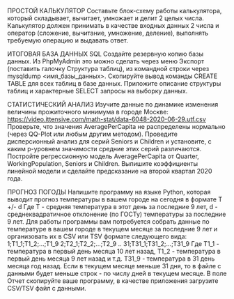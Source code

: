 ПРОСТОЙ КАЛЬКУЛЯТОР
Составьте блок-схему работы калькулятора, который складывает, вычитает, умножает и делит 2 целых числа.
Калькулятор должен принимать в качестве входных данных 2 числа и оператор (сложение, вычитание, умножение, деление), выполнять требуемую операцию и выдавать ответ.

ИТОГОВАЯ БАЗА ДАННЫХ SQL
Создайте резервную копию базы данных. Из PhpMyAdmin это можно сделать через меню Экспорт (поставить галочку Структура таблиц), из командной строки через mysqldump <имя_базы_данных>.
Скопируйте вывод команды CREATE TABLE для всех таблиц в базе данных.
Приложите описание структуры таблиц и характерные SELECT запросы на выборку данных.

СТАТИСТИЧЕСКИЙ АНАЛИЗ
Изучите данные по динамике изменения величины прожиточного минимума в городе Москве:
https://video.ittensive.com/math-stat/data-6048-2020-06-29.utf.csv
Проверьте, что значения AveragePerCapita не распределены нормально (через QQ-Plot или любым другим методом).
Проведите дисперсионный анализ для серий Seniors и Children и установите, с каким p-уровнем значимости средние этих серий различаются.
Постройте регрессионную модель AveragePerCapita от Quarter, WorkingPopulation, Seniors и Children. Выпишите коэффициенты линейной модели и сделайте предсказание на второй квартал 2020 года.

ПРОГНОЗ ПОГОДЫ
Напишите программу на языке Python, которая выводит прогноз температуры в вашем городе на сегодня в формате
T +/- d
Где T - средняя температура в этот день за последние 9 лет, d - среднеквадратичное отклонение (по ГОСТу) температуры за последние 9 лет.
Для работы программы вам потребуется собрать данные по температуре в вашем городе в текущем месяце за последние 9 лет и организовать их в CSV или TSV формате следующего вида:
1;T1_1;T1_2;...;T1_9
2;T2_1;T2_2;...;T2_9
..
31;T31_1;T31_2;...;T31_9
Где T1_1 - температура в первый день месяца 10 лет назад, T1_2 - температура в первый день месяца 9 лет назад и т.д. T31_9 - температура в 31 день месяца год назад. Если в текущем месяце меньше 31 дня, то в файле с данными будет меньше строк - по числу дней в текущем месяце.
В поле Отчет скопируйте ваше программу, в качестве приложения загрузите CSV/TSV файл с данными.
